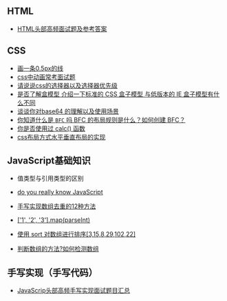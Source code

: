 
## HTML

- [HTML头部高频面试题及参考答案](https://github.com/yayxs/top-fe-iqa/issues/20)
## CSS

 - [画一条0.5px的线](https://github.com/yayxs/top-fe-iqa/issues/21)
 - [css中动画常考面试题](https://github.com/yayxs/top-fe-iqa/issues/22)
 - [请说说css的选择器以及选择器优先级](https://github.com/yayxs/top-fe-iqa/issues/18) 
 - [是否了解盒模型 介绍一下标准的 CSS 盒子模型 与低版本的 IE 盒子模型有什么不同](https://github.com/yayxs/top-fe-iqa/issues/19) 
 - [谈谈你对base64 的理解以及使用场景](https://github.com/yayxs/top-fe-iqa/issues/23)
 - [你知道什么是 `BFC` 吗 BFC 的布局规则是什么？如何创建 BFC？](https://github.com/yayxs/top-fe-iqa/issues/24)
 - [你是否使用过 calc() 函数](https://github.com/yayxs/top-fe-iqa/issues/25)
 - [css布局方式水平垂直布局的实现](https://github.com/yayxs/top-fe-iqa/issues/26)
## JavaScript基础知识

- 值类型与引用类型的区别

- [do you really know JavaScript](http://javascript-puzzlers.herokuapp.com/)
- [手写实现数组去重的12种方法](https://github.com/yayxs/top-fe-iqa/issues/3) 

- [['1', '2', '3'].map(parseInt)](https://github.com/yayxs/top-fe-iqa/issues/37)

- [使用 sort 对数组进行排序[3,15,8,29,102,22]](https://github.com/yayxs/top-fe-iqa/issues/38)

- [判断数组的方法?如何检测数组](https://github.com/yayxs/top-fe-iqa/issues/40)
## 手写实现（手写代码）

- [JavaScrip头部高频手写实现面试题目汇总](https://github.com/yayxs/top-fe-iqa/issues/5)